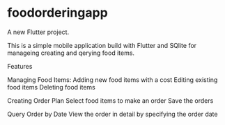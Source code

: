 # foodorderingapp
A new Flutter project.

This is a simple mobile application build with Flutter and SQlite for manageing creating and qerying food items. 

Features

Managing Food Items: 
  Adding new food items with a cost
  Editing existing food items
  Deleting food items

Creating Order Plan
  Select food items to make an order
  Save the orders 

Query Order by Date
  View the order in detail by specifying the order date 
